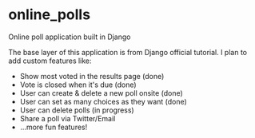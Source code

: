 # online_polls
Online poll application built in Django

The base layer of this application is from Django official tutorial. I plan to add custom features like:
* Show most voted in the results page (done)
* Vote is closed when it's due (done)
* User can create & delete a new poll onsite (done)
* User can set as many choices as they want (done)
* User can delete polls (in progress)
* Share a poll via Twitter/Email
* ...more fun features! 
